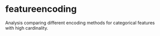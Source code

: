 # featureencoding
Analysis comparing different encoding methods for categorical features with high cardinality.
